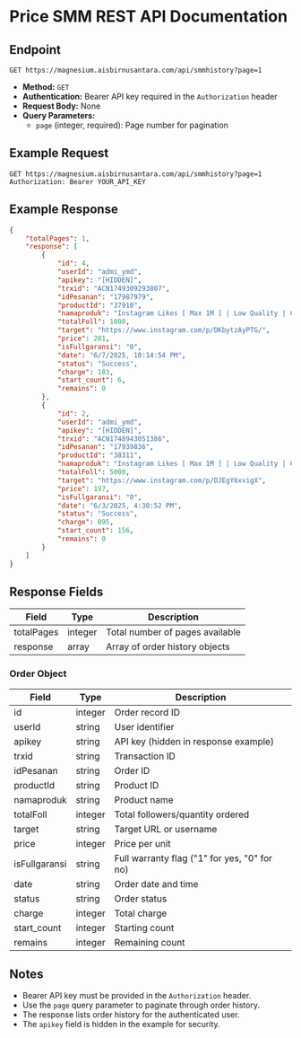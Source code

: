 # Price SMM REST API Documentation

## Endpoint

```
GET https://magnesium.aisbirnusantara.com/api/smmhistory?page=1
```

- **Method:** `GET`
- **Authentication:** Bearer API key required in the `Authorization` header
- **Request Body:** None
- **Query Parameters:**
    - `page` (integer, required): Page number for pagination

## Example Request

```http
GET https://magnesium.aisbirnusantara.com/api/smmhistory?page=1
Authorization: Bearer YOUR_API_KEY
```

## Example Response

```json
{
    "totalPages": 1,
    "response": [
        {
            "id": 4,
            "userId": "admi_ymd",
            "apikey": "[HIDDEN]",
            "trxid": "ACN1749309293807",
            "idPesanan": "17987979",
            "productId": "37918",
            "namaproduk": "Instagram Likes [ Max 1M ] | Low Quality | Cancel Enable | No Refill ⚠️ | Instant | Day 200K",
            "totalFoll": 1000,
            "target": "https://www.instagram.com/p/DKbytzAyPTG/",
            "price": 201,
            "isFullgaransi": "0",
            "date": "6/7/2025, 10:14:54 PM",
            "status": "Success",
            "charge": 183,
            "start_count": 6,
            "remains": 0
        },
        {
            "id": 2,
            "userId": "admi_ymd",
            "apikey": "[HIDDEN]",
            "trxid": "ACN1748943051386",
            "idPesanan": "17939836",
            "productId": "38311",
            "namaproduk": "Instagram Likes [ Max 1M ] | Low Quality | Cancel Enable | No Refill ⚠️ | Instant | Day 200K",
            "totalFoll": 5000,
            "target": "https://www.instagram.com/p/DJEgY6xvigX",
            "price": 197,
            "isFullgaransi": "0",
            "date": "6/3/2025, 4:30:52 PM",
            "status": "Success",
            "charge": 895,
            "start_count": 156,
            "remains": 0
        }
    ]
}
```

## Response Fields

| Field        | Type      | Description                                              |
|--------------|-----------|----------------------------------------------------------|
| totalPages   | integer   | Total number of pages available                          |
| response     | array     | Array of order history objects                           |

### Order Object

| Field         | Type      | Description                                             |
|---------------|-----------|---------------------------------------------------------|
| id            | integer   | Order record ID                                         |
| userId        | string    | User identifier                                         |
| apikey        | string    | API key (hidden in response example)                    |
| trxid         | string    | Transaction ID                                          |
| idPesanan     | string    | Order ID                                                |
| productId     | string    | Product ID                                              |
| namaproduk    | string    | Product name                                            |
| totalFoll     | integer   | Total followers/quantity ordered                        |
| target        | string    | Target URL or username                                  |
| price         | integer   | Price per unit                                          |
| isFullgaransi | string    | Full warranty flag ("1" for yes, "0" for no)            |
| date          | string    | Order date and time                                     |
| status        | string    | Order status                                            |
| charge        | integer   | Total charge                                            |
| start_count   | integer   | Starting count                                          |
| remains       | integer   | Remaining count                                         |

## Notes

- Bearer API key must be provided in the `Authorization` header.
- Use the `page` query parameter to paginate through order history.
- The response lists order history for the authenticated user.
- The `apikey` field is hidden in the example for security.
